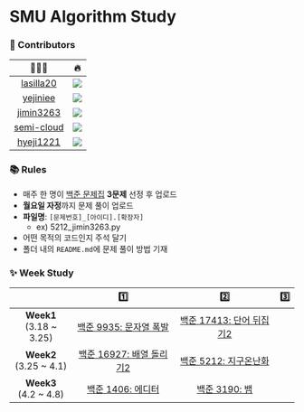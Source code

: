 # SMU Algorithm Study

### 🌱 Contributors

|🙋🏻‍♀️ | 🔥 |
|:---:|:---:|
|[lasilla20](https://github.com/lasilla20)|<img src="https://img.shields.io/badge/C++-00599C?style=flat-square&logo=C%2B%2B&logoColor=white"/>|  
|[yejiniee](https://github.com/yejiniee)|<img src="https://img.shields.io/badge/Python-3766AB?style=flat-square&logo=Python&logoColor=white"/>|
|[jimin3263](https://github.com/jimin3263)|<img src="https://img.shields.io/badge/Python-3766AB?style=flat-square&logo=Python&logoColor=white"/>|
|[semi-cloud](https://github.com/semi-cloud)|<img src="https://img.shields.io/badge/Java-007396?style=flat-square&logo=Java&logoColor=white"/> |
|[hyeji1221](https://github.com/hyeji1221)|<img src="https://img.shields.io/badge/C++-00599C?style=flat-square&logo=C%2B%2B&logoColor=white"/>|


### 📚 Rules
- 매주 한 명이 [백준 문제집](https://github.com/tony9402/baekjoon) **3문제** 선정 후 업로드
- **월요일 자정**까지 문제 풀이 업로드
- **파일명**: `[문제번호]_[아이디].[확장자]`
  - ex) 5212_jimin3263.py 
- 어떤 목적의 코드인지 주석 달기
- 폴더 내의 `README.md`에 문제 풀이 방법 기재


### ✨ Week Study

|       |  1️⃣  | 2️⃣| 3️⃣ |
| :-------: | :----: | :---: | :------: |
| **Week1** <br>(3.18 ~ 3.25)| [백준 9935: 문자열 폭발](https://www.acmicpc.net/problem/9935)| [백준 17413: 단어 뒤집기2](https://www.acmicpc.net/problem/17413) |  |
| **Week2** <br>(3.25 ~ 4.1)| [백준 16927: 배열 돌리기2](https://www.acmicpc.net/problem/16927) | [백준 5212: 지구온난화](https://www.acmicpc.net/problem/5212) | |
| **Week3** <br>(4.2 ~ 4.8)| [백준 1406: 에디터](https://www.acmicpc.net/problem/1406) | [백준 3190: 뱀](https://www.acmicpc.net/problem/3190)| |

